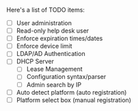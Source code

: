 Here's a list of TODO items:

- [ ] User administration
- [ ] Read-only help desk user
- [ ] Enforce expiration times/dates
- [ ] Enforce device limit
- [ ] LDAP/AD Authentication
- [ ] DHCP Server
    - [ ] Lease Management
    - [ ] Configuration syntax/parser
    - [ ] Admin search by IP
- [ ] Auto detect platform (auto registration)
- [ ] Platform select box (manual registration)
